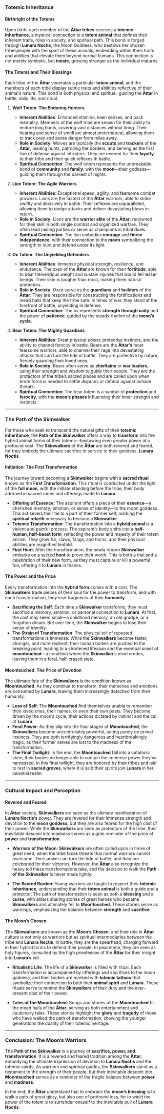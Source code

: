 ### **Totemic Inheritance**

#### **Birthright of the Totems**
Upon birth, each member of the **Ättar tribes** receives a **totemic inheritance**, a mystical connection to a **totem animal** that defines their inherent traits, roles in society, and spiritual path. This bond is forged through **Lunara Noctis**, the Moon Goddess, who bestows her chosen tribespeople with the spirit of these animals, embedding within them traits and abilities that elevate them beyond normal humans. This connection is not merely symbolic, but **innate**, growing stronger as the individual matures.

#### **The Totems and Their Blessings**
Each tribe of the **Ättar** venerates a particular **totem animal**, and the members of each tribe display subtle traits and abilities reflective of their animal’s nature. This bond is both physical and spiritual, guiding the **Ättar** in battle, daily life, and ritual.

1. **Wolf Totem: The Enduring Hunters**  
   - **Inherent Abilities**: Enhanced stamina, keen senses, and pack mentality. Members of the wolf tribe are known for their ability to endure long hunts, covering vast distances without tiring. Their hearing and sense of smell are almost preternatural, allowing them to track prey and sense danger from miles away.  
   - **Role in Society**: Wolves are typically the **scouts** and **trackers** of the **Ättar**, leading hunts, patrolling the borders, and serving as the first line of defense against intruders. They are revered for their **loyalty** to their tribe and their quick reflexes in battle.  
   - **Spiritual Connection**: The wolf totem represents the unbreakable bond of **community** and **family**, with the **moon**—their goddess—guiding them through the darkest of nights.

2. **Lion Totem: The Agile Warriors**  
   - **Inherent Abilities**: Exceptional speed, agility, and fearsome combat prowess. Lions are the fastest of the **Ättar** warriors, able to strike swiftly and decisively in battle. Their reflexes are unparalleled, allowing them to dodge attacks and deliver devastating blows in return.  
   - **Role in Society**: Lions are the **warrior elite** of the **Ättar**, renowned for their skill in both single combat and organized warfare. They often lead raiding parties or serve as champions in tribal duels.  
   - **Spiritual Connection**: The lion embodies **courage** and **fierce independence**, with their connection to the **moon** symbolizing the strength to hunt and defend under its light.

3. **Ox Totem: The Unyielding Defenders**  
   - **Inherent Abilities**: Immense physical strength, resilience, and endurance. The oxen of the **Ättar** are known for their **fortitude**, able to bear tremendous weight and sustain injuries that would fell lesser beings. Their skin is tougher than most, making them natural protectors.  
   - **Role in Society**: Oxen serve as the **guardians** and **builders** of the **Ättar**. They are responsible for constructing the fortifications and mead halls that keep the tribe safe. In times of war, they stand at the forefront of battle, unyielding in defense.  
   - **Spiritual Connection**: The ox represents **strength through unity** and the power of **patience**, guided by the steady rhythm of the **moon’s cycle**.

4. **Bear Totem: The Mighty Guardians**  
   - **Inherent Abilities**: Great physical power, protective instincts, and the ability to channel ferocity in battle. Bears are the **Ättar’s** most fearsome warriors, able to channel their rage into devastating attacks that can turn the tide of battle. They are protective by nature, fiercely guarding their loved ones.  
   - **Role in Society**: Bears often serve as **chieftains** or **war leaders**, using their strength and wisdom to guide their people. They are the protectors of the tribe’s sacred places and are called upon when brute force is needed to settle disputes or defend against outside threats.  
   - **Spiritual Connection**: The bear totem is a symbol of **protection** and **ferocity**, with the **moon’s phases** influencing their inner strength and instincts.

---

### **The Path of the Skinwalker**

For those who seek to transcend the natural gifts of their **totemic inheritance**, the **Path of the Skinwalker** offers a way to **transform** into the hybrid animal forms of their totems—bestowing even greater power at a profound cost. The **Skinwalkers** of the **Ättar** are both revered and feared, for they embody the ultimate sacrifice in service to their goddess, **Lunara Noctis**.

#### **Initiation: The First Transformation**
The journey toward becoming a **Skinwalker** begins with a **sacred ritual** known as the **First Transformation**. This ritual is conducted under the light of the **full moon**, with the initiate standing before the tribe, their body adorned in sacred runes and offerings made to **Lunara**.

- **Offering of Essence**: The aspirant offers a piece of their **essence**—a cherished memory, emotion, or sense of identity—to the moon goddess. This act severs their tie to a part of their former self, marking the **spiritual rebirth** necessary to become a **Skinwalker**.
- **Totemic Transformation**: The transformation into a **hybrid animal** is a violent and painful process. The aspirant’s body shifts into a **half-human, half-beast form**, reflecting the power and majesty of their totem animal. They grow fur, claws, fangs, and horns, and their physical abilities are magnified tenfold.
- **First Hunt**: After the transformation, the newly reborn **Skinwalker** embarks on a sacred **hunt** to prove their worth. This is both a trial and a celebration of their new form, as they must capture or kill a powerful foe, offering it to **Lunara** in thanks.

#### **The Power and the Price**
Every transformation into the **hybrid form** comes with a cost. The **Skinwalkers** trade pieces of their soul for the power to transform, and with each transformation, they lose fragments of their **humanity**.

- **Sacrificing the Self**: Each time a **Skinwalker** transforms, they must sacrifice a memory, emotion, or personal connection to **Lunara**. At first, the cost may seem small—a childhood memory, an old grudge, or a forgotten dream. But over time, the **Skinwalker** begins to lose their sense of identity.
- **The Strain of Transformation**: The physical toll of repeated transformations is immense. While the **Skinwalkers** become faster, stronger, and more resilient, their human bodies are pushed to the breaking point, leading to a shortened lifespan and the eventual onset of **moontouched**—a condition where the **Skinwalker**’s mind erodes, leaving them in a feral, half-crazed state.

#### **Moontouched: The Price of Devotion**
The ultimate fate of the **Skinwalkers** is the condition known as **Moontouched**. As they continue to transform, their memories and emotions are consumed by **Lunara**, leaving them increasingly detached from their humanity. 

- **Loss of Self**: The **Moontouched** find themselves unable to remember their loved ones, their names, or even their own pasts. They become driven by the moon’s cycle, their actions dictated by instinct and the call of **Lunara**.
- **Feral Power**: As they slip into the final stages of **Moontouched**, the **Skinwalkers** become uncontrollably powerful, acting purely on primal instincts. They are both terrifyingly dangerous and heartbreakingly tragic, as their former selves are lost to the madness of the transformation.
- **The Final Twilight**: In the end, the **Moontouched** fall into a catatonic state, their bodies no longer able to contain the immense power they’ve harnessed. In this final twilight, they are honored by their tribes and laid to rest in **sacred groves**, where it is said their spirits join **Lunara** in her celestial realm.

---

### **Cultural Impact and Perception**

#### **Revered and Feared**
In **Ättar** society, **Skinwalkers** are seen as the ultimate manifestation of **Lunara Noctis’s** power. They are revered for their immense strength and devotion to the **moon goddess**, but they are also feared for the high cost of their power. While the **Skinwalkers** are seen as protectors of the tribe, their inevitable descent into madness serves as a grim reminder of the price of **power** and **transformation**.

- **Warriors of the Moon**: **Skinwalkers** are often called upon in times of great need, when the tribe faces threats that normal warriors cannot overcome. Their power can turn the tide of battle, and they are celebrated for their victories. However, the **Ättar** also recognize the heavy toll these transformations take, and the decision to walk the **Path of the Skinwalker** is never made lightly.
  
- **The Sacred Burden**: Young warriors are taught to respect their **totemic inheritance**, understanding that their **totem animal** is both a guide and a protector. The path of transformation is seen as both a **blessing** and a **curse**, with elders sharing stories of great heroes who became **Skinwalkers** and ultimately fell to **Moontouched**. These stories serve as warnings, emphasizing the balance between **strength** and **sacrifice**.

#### **The Moon’s Chosen**
The **Skinwalkers** are known as the **Moon’s Chosen**, and their role in **Ättar** culture is not only as warriors but as spiritual intermediaries between the tribe and **Lunara Noctis**. In battle, they are the spearhead, charging forward in their hybrid forms to defend their people. In peacetime, they are seen as holy figures, consulted by the high priestesses of the **Ättar** for their insight into **Lunara’s** will.

- **Ritualistic Life**: The life of a **Skinwalker** is filled with ritual. Each transformation is accompanied by offerings and sacrifices to the moon goddess, and their bodies are marked with **totemic tattoos** that symbolize their connection to both their **animal spirit** and **Lunara**. These rituals serve to remind the **Skinwalkers** of their duty and the ever-present cost of their power.

- **Tales of the Moontouched**: Songs and stories of the **Moontouched** fill the mead halls of the **Ättar**, serving as both entertainment and cautionary tales. These stories highlight the **glory** and **tragedy** of those who have walked the path of transformation, showing the younger generations the duality of their totemic heritage.

---

### **Conclusion: The Moon’s Warriors**

The **Path of the Skinwalker** is a journey of **sacrifice, power, and transformation**. It is a revered and feared tradition among the **Ättar**, embodying the ultimate expression of devotion to **Lunara Noctis** and the totemic spirits. As warriors and spiritual guides, the **Skinwalkers** stand as a testament to the strength of their people, but their inevitable descent into **Moontouched** serves as a reminder of the fragile balance between **power** and **madness**. 

In the end, the **Ättar** understand that to embrace the **moon’s blessing** is to walk a path of great glory, but also one of profound loss, for to wield the power of the totem is to surrender oneself to the inevitable pull of **Lunara Noctis**.